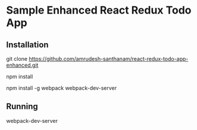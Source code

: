 Sample Enhanced React Redux Todo App
==============================

Installation
---------------

git clone https://github.com/amrudesh-santhanam/react-redux-todo-app-enhanced.git

npm install

npm install -g webpack webpack-dev-server

Running
---------

webpack-dev-server
